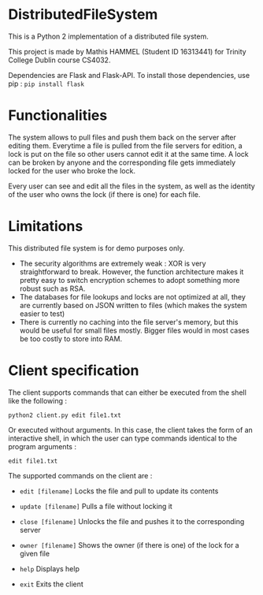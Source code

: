# DistributedFileSystem
This is a Python 2 implementation of a distributed file system.

This project is made by Mathis HAMMEL (Student ID 16313441) for Trinity College Dublin course CS4032.

Dependencies are Flask and Flask-API.
To install those dependencies, use pip : `pip install flask`

# Functionalities
The system allows to pull files and push them back on the server after editing them. Everytime a file is pulled from the file servers for edition, a lock is put on the file so other users cannot edit it at the same time. A lock can be broken by anyone and the corresponding file gets immediately locked for the user who broke the lock.

Every user can see and edit all the files in the system, as well as the identity of the user who owns the lock (if there is one) for each file.

# Limitations
This distributed file system is for demo purposes only.

- The security algorithms are extremely weak : XOR is very straightforward to break. However, the function architecture makes it pretty easy to switch encryption schemes to adopt something more robust such as RSA.
- The databases for file lookups and locks are not optimized at all, they are currently based on JSON written to files (which makes the system easier to test)
- There is currently no caching into the file server's memory, but this would be useful for small files mostly. Bigger files would in most cases be too costly to store into RAM.

# Client specification
The client supports commands that can either be executed from the shell like the following :

`python2 client.py edit file1.txt`

Or executed without arguments. In this case, the client takes the form of an interactive shell, in which the user can type commands identical to the program arguments :

`edit file1.txt`

The supported commands on the client are :

- `edit [filename]` Locks the file and pull to update its contents

- `update [filename]` Pulls a file without locking it

- `close [filename]` Unlocks the file and pushes it to the corresponding server

- `owner [filename]` Shows the owner (if there is one) of the lock for a given file

- `help` Displays help

- `exit` Exits the client
